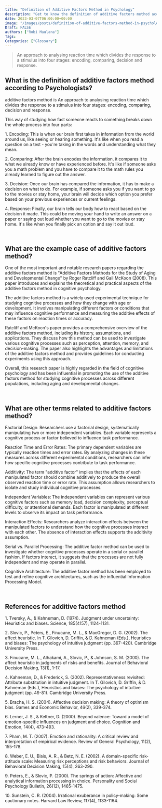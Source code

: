 ```yaml
---
title: "Definition of Additive Factors Method in Psychology"
description: "Get to know the definition of additive factors method according to psychologists."
date: 2023-03-07T06:00:00+00:00
image: "/images/posts/definition-of-additive-factors-method-in-psychology.jpg"
Draft: FALSE
authors: ["Robi Maulana"]
Tags: 
Categories: ["Glossary"]
---
```






> An approach to analysing reaction time which divides the response to a stimulus into four stages: encoding, comparing, decision and response.

## What is the definition of additive factors method according to Psychologists?

additive factors method is An approach to analysing reaction time which divides the response to a stimulus into four stages: encoding, comparing, decision and response.

This way of studying how fast someone reacts to something breaks down the whole process into four parts:

1\. Encoding: This is when our brain first takes in information from the world around us, like seeing or hearing something. It's like when you read a question on a test - you're taking in the words and understanding what they mean.

2\. Comparing: After the brain encodes the information, it compares it to what we already know or have experienced before. It's like if someone asks you a math problem and you have to compare it to the math rules you already learned to figure out the answer.

3\. Decision: Once our brain has compared the information, it has to make a decision on what to do. For example, if someone asks you if you want to go to the movies or stay home, your brain will decide which option you prefer based on your previous experiences or current feelings.

4\. Response: Finally, our brain tells our body how to react based on the decision it made. This could be moving your hand to write an answer on a paper or saying out loud whether you want to go to the movies or stay home. It's like when you finally pick an option and say it out loud.

 

## What are the example case of additive factors method?

One of the most important and notable research papers regarding the additive factors method is "Additive Factors Methods for the Study of Aging and Developmental Change" by Roger Ratcliff and Gail McKoon (2008). This paper introduces and explains the theoretical and practical aspects of the additive factors method in cognitive psychology.

The additive factors method is a widely used experimental technique for studying cognitive processes and how they change with age or development. It involves manipulating different factors or conditions that may influence cognitive performance and measuring the additive effects of these factors on reaction times or accuracy.

Ratcliff and McKoon's paper provides a comprehensive overview of the additive factors method, including its history, assumptions, and applications. They discuss how this method can be used to investigate various cognitive processes such as perception, attention, memory, and decision-making. The paper also highlights the advantages and limitations of the additive factors method and provides guidelines for conducting experiments using this approach.

Overall, this research paper is highly regarded in the field of cognitive psychology and has been influential in promoting the use of the additive factors method for studying cognitive processes across different populations, including aging and developmental changes.

 

## What are other terms related to additive factors method?

Factorial Design: Researchers use a factorial design, systematically manipulating two or more independent variables. Each variable represents a cognitive process or factor believed to influence task performance.

Reaction Time and Error Rates: The primary dependent variables are typically reaction times and error rates. By analyzing changes in these measures across different experimental conditions, researchers can infer how specific cognitive processes contribute to task performance.

Additivity: The term "additive factor" implies that the effects of each manipulated factor should combine additively to produce the overall observed reaction time or error rate. This assumption allows researchers to isolate and study individual cognitive processes.

Independent Variables: The independent variables can represent various cognitive factors such as memory load, decision complexity, perceptual difficulty, or attentional demands. Each factor is manipulated at different levels to observe its impact on task performance.

Interaction Effects: Researchers analyze interaction effects between the manipulated factors to understand how the cognitive processes interact with each other. The absence of interaction effects supports the additivity assumption.

Serial vs. Parallel Processing: The additive factor method can be used to investigate whether cognitive processes operate in a serial or parallel fashion. If factors interact, it suggests that the processes are not fully independent and may operate in parallel.

Cognitive Architecture: The additive factor method has been employed to test and refine cognitive architectures, such as the influential Information Processing Model.

 

## References for additive factors method

1\. Tversky, A., & Kahneman, D. (1974). Judgment under uncertainty: Heuristics and biases. Science, 185(4157), 1124-1131.

2\. Slovic, P., Peters, E., Finucane, M. L., & MacGregor, D. G. (2002). The affect heuristic. In T. Gilovich, D. Griffin, & D. Kahneman (Eds.), Heuristics and biases: The psychology of intuitive judgment (pp. 397-420). Cambridge University Press.

3\. Finucane, M. L., Alhakami, A., Slovic, P., & Johnson, S. M. (2000). The affect heuristic in judgments of risks and benefits. Journal of Behavioral Decision Making, 13(1), 1-17.

4\. Kahneman, D., & Frederick, S. (2002). Representativeness revisited: Attribute substitution in intuitive judgment. In T. Gilovich, D. Griffin, & D. Kahneman (Eds.), Heuristics and biases: The psychology of intuitive judgment (pp. 49-81). Cambridge University Press.

5\. Bracha, H. S. (2004). Affective decision making: A theory of optimism bias. Games and Economic Behavior, 46(2), 339-374.

6\. Lerner, J. S., & Keltner, D. (2000). Beyond valence: Toward a model of emotion-specific influences on judgment and choice. Cognition and Emotion, 14(4), 473-493.

7\. Pham, M. T. (2007). Emotion and rationality: A critical review and interpretation of empirical evidence. Review of General Psychology, 11(2), 155-178.

8\. Weber, E. U., Blais, A. R., & Betz, N. E. (2002). A domain-specific risk-attitude scale: Measuring risk perceptions and risk behaviors. Journal of Behavioral Decision Making, 15(4), 263-290.

9\. Peters, E., & Slovic, P. (2000). The springs of action: Affective and analytical information processing in choice. Personality and Social Psychology Bulletin, 26(12), 1465-1475.

10\. Sunstein, C. R. (2004). Irrational exuberance in policy-making: Some cautionary notes. Harvard Law Review, 117(4), 1133-1164.
